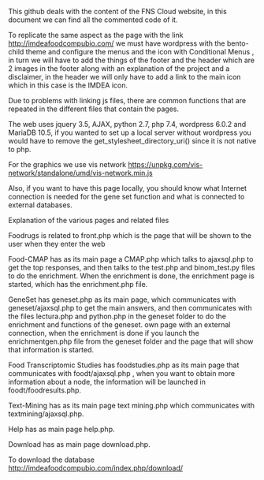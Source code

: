 This github deals with the content of the FNS Cloud website, in this document we can find all the commented code of it.

To replicate the same aspect as the page with the link http://imdeafoodcompubio.com/ we must have wordpress with the bento-child theme and configure the 
menus and the icon with Conditional Menus , in turn we will have to add the things of the footer and the header which are 2 images in the footer along with 
an explanation of the project and a disclaimer, in the header we will only have to add a link to the main icon which in this case is the IMDEA icon.

Due to problems with linking js files, there are common functions that are repeated in the different files that contain the pages.

The web uses jquery 3.5, AJAX, python 2.7, php 7.4, wordpress 6.0.2 and MariaDB 10.5, if you wanted to set up a local server without wordpress you would 
have to remove the get_stylesheet_directory_uri() since it is not native to php.

For the graphics we use vis network https://unpkg.com/vis-network/standalone/umd/vis-network.min.js

Also, if you want to have this page locally, you should know what Internet connection is needed for the gene set function and what is connected to external 
databases.

Explanation of the various pages and related files

Foodrugs is related to front.php which is the page that will be shown to the user when they enter the web

Food-CMAP has as its main page a CMAP.php which talks to ajaxsql.php to get the top responses, and then talks to the test.php and binom_test.py files to do 
the enrichment. When the enrichment is done, the enrichment page is started, which has the enrichment.php file.

GeneSet has geneset.php as its main page, which communicates with geneset/ajaxsql.php to get the main answers, and then communicates with the files
lectura.php and python.php in the geneset folder to do the enrichment and functions of the geneset. own page with an external connection, when the 
enrichment is done if you launch the enrichmentgen.php file from the geneset folder and the page that will show that information is started.

Food Transcriptomic Studies has foodstudies.php as its main page that communicates with foodt/ajaxsql.php , when you want to obtain more information about
a node, the information will be launched in foodt/foodresults.php.

Text-Mining has as its main page text mining.php which communicates with textmining/ajaxsql.php.

Help has as main page help.php.

Download has as main page download.php.

To download the database http://imdeafoodcompubio.com/index.php/download/


